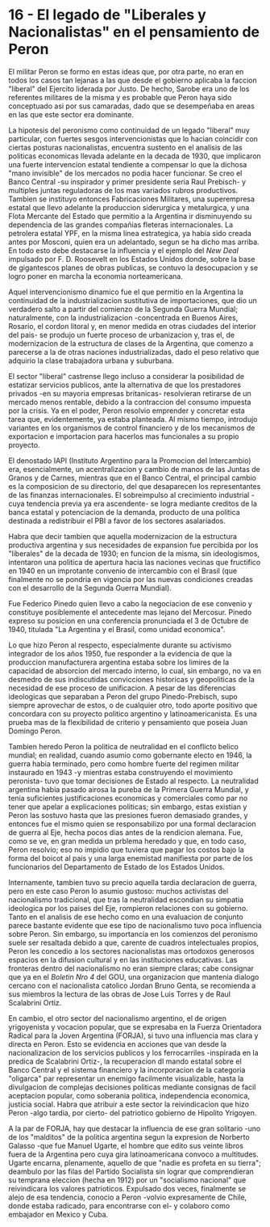 # 16 - El legado de "Liberales y Nacionalistas" en el pensamiento de Peron

El militar Peron se formo en estas ideas que, por otra parte, no eran en todos los casos tan lejanas a las que 
desde el gobierno aplicaba la faccion "liberal" del Ejercito liderada por Justo.
De hecho, Sarobe era uno de los referentes militares de la misma y es probable que Peron haya sido conceptuado asi por sus 
camaradas, dado que se desempeñaba en areas en las que este sector era dominante.

La hipotesis del peronismo como continuidad de un legado "liberal" muy particular, con fuertes sesgos
intervencionistas que lo hacian coincidir con ciertas posturas nacionalistas, encuentra sustento en
el analisis de las politicas economicas llevada adelante en la decada de 1930, que implicaron una fuerte
intervencion estatal tendiente a compensar lo que la dichosa "mano invisible" de los mercados no podia
hacer funcionar.
Se creo el Banco Central -su inspirador y primer presidente seria Raul Prebisch- y multiples juntas reguladoras
de los mas variados rubros productivos.
Tambien se instituyo entonces Fabricaciones Militares, una superempresa estatal que llevo adelante la produccion
siderurgica y metalurgica, y una Flota Mercante del Estado que permitio a la Argentina ir disminuyendo su dependencia
de las grandes compañias fleteras internacionales.
La petrolera estatal YPF, en la misma linea estrategica, ya habia sido creada antes por Mosconi, quien era un adelantado,
segun se ha dicho mas arriba.
En todo esto debe destacarse la influencia y el ejemplo del *New Deal* impulsado por F. D. Roosevelt en los Estados
Unidos donde, sobre la base de gigantescos planes de obras publicas, se contuvo la desocupacion y se logro poner
en marcha la economia norteamericana.

Aquel intervencionismo dinamico fue el que permitio en la Argentina la continuidad de la industrializacion
sustitutiva de importaciones, que dio un verdadero salto a partir del comienzo de la Segunda Guerra Mundial;
naturalmente, con la industrializacion -concentrada en Buenos Aires, Rosario, el cordon litoral y, en menor medida en 
otras ciudades del interior del pais- se produjo un fuerte proceso de urbanizacion y, tras el, de modernizacion
de la estructura de clases de la Argentina, que comenzo a parecerse a la de otras naciones industrializadas, dado el 
peso relativo que adquirio la clase trabajadora urbana y suburbana.

El sector "liberal" castrense llego incluso a considerar la posibilidad de estatizar servicios publicos, ante la 
alternativa de que los prestadores privados -en su mayoria empresas britanicas- resolvieran retirarse de un mercado
menos rentable, debido a la contraccion del consumo impuesta por la crisis.
Ya en el poder, Peron resolvio emprender y concretar esta tarea que, evidentemente, ya estaba planteada.
Al mismo tiempo, introdujo variantes en los organismos de control financiero y de los mecanismos de exportacion
e importacion para hacerlos mas funcionales a su propio proyecto.

El denostado IAPI (Instituto Argentino para la Promocion del Intercambio) era, esencialmente, un acentralizacion y cambio
de manos de las Juntas de Granos y de Carnes, mientras que en el Banco Central, el principal cambio es la composicion de
su directorio, del que desaparecen los representantes de las finanzas internacionales.
El sobreimpulso al crecimiento industrial -cuya tendencia previa ya era ascendente- se logra mediante creditos de la
banca estatal y potenciacion de la demanda, producto de una politica destinada a redistribuir el PBI a favor de los
sectores asalariados.

Habra que decir tambien que aquella modernizacion de la estructura productiva argentina y sus necesidades de expansion
fue percibida por los "liberales" de la decada de 1930; en funcion de la misma, sin ideologismos, intentaron una politica
de apertura hacia las naciones vecinas que fructifico en 1940 en un improtante convenio de intercambio con el Brasil
(que finalmente no se pondria en vigencia por las nuevas condiciones creadas con el desarrollo de la Segunda Guerra Mundial).

Fue Federico Pinedo quien llevo a cabo la negociacion de ese convenio y constituye posiblemente el antecedente mas
lejano del Mercosur.
Pinedo expreso su posicion en una conferencia pronunciada el 3 de Octubre de 1940, titulada "La Argentina y el Brasil,
como unidad economica".

Lo que hizo Peron al respecto, especialmente durante su activismo integrador de los años 1950, fue responder a la evidencia
de que la produccion manufacturera argentina estaba sobre los limires de la capacidad de absorcion del mercado interno,
lo cual, sin embargo, no va en desmedro de sus indiscutidas convicciones historicas y geopoliticas de la necesidad de 
ese proceso de unificacion.
A pesar de las diferencias ideologicas que separaban a Peron del grupo Pinedo-Prebisch, supo siempre aprovechar de estos,
o de cualquier otro, todo aporte positivo que concordara con su proyecto politico argentino y latinoamericanista.
Es una prueba mas de la flexibilidad de criterio y pensamiento que poseia Juan Domingo Peron.

Tambien heredo Peron la politica de neutralidad en el conflicto belico mundial; en realidad, cuando asumio como gobernante
electo en 1946, la guerra habia terminado, pero como hombre fuerte del regimen militar instaurado en 1943 -y mientras estaba
construyendo el movimiento peronista- tuvo que tomar decisiones de Estado al respecto.
La neutralidad argentina habia pasado airosa la pureba de la Primera Guerra Mundial, y tenia suficientes justificaciones 
economicas y comerciales como par no tener que apelar a explicaciones politicas; sin embargo, estas existian y Peron las 
sostuvo hasta que las presiones fueron demasiado grandes, y entonces fue el mismo quien se responsabilizo por una formal
declaracion de guerra al Eje, hecha pocos dias antes de la rendicion alemana.
Fue, como se ve, en gran medida un prblema heredado y que, en todo caso, Peron resolvio; eso no impidio que tuviera que
pagar los costos bajo la forma del boicot al pais y una larga enemistad manifiesta por parte de los funcionarios del
Departamento de Estado de los Estados Unidos.

Internamente, tambien tuvo su precio aquella tardia declaracion de guerra, pero en este caso Peron lo asumio gustoso:
muchos activistas del nacionalismo tradicional, que tras la neutralidad escondian su simpatia ideologica por los paises del Eje,
rompieron relaciones con su gobierno.
Tanto en el analisis de ese hecho como en una evaluacion de conjunto parece bastante evidente que ese tipo de nacionalismo
tuvo poca influencia sobre Peron.
Sin embargo, su importancia en los comienzos del peronismo suele ser resaltada debido a que, carente de cuadros intelectuales
propios, Peron les concedio a los sectores nacionalistas mas ortodoxos generosos espacios en la difusion cultural y en las 
instituciones educativas. 
Las fronteras dentro del nacionalismo no eran siempre claras; cabe consignar que ya en el *Boletin Nro 4* del GOU, 
una organizacion que mantenia dialogo cercano con el nacionalista catolico Jordan Bruno Genta, se recomienda a sus miembros
la lectura de las obras de Jose Luis Torres y de Raul Scalabrini Ortiz.

En cambio, el otro sector del nacionalismo argentino, el de origen yrigoyenista y vocacion popular, que se expresaba en la 
Fuerza Orientadora Radical para la Joven Argentina (FORJA), si tuvo una influencia mas clara y directa en Peron.
Esto se evidencia en acciones que van desde la nacionalizacion de los servicios publicos y los ferrocarriles -inspirada
en la predica de Scalabrini Ortiz-, la recuperacion dl mando estatal sobre el Banco Central y el sistema financiero y
la incorporacion de la categoria "oligarca" par representar un enemigo facilmente visualizable, hasta la divulgacion de
complejas decisiones politicas mediante consignas de facil aceptacion popular, como soberania politica, independencia
economica, justicia social.
Habra que atribuir a este sector la reivindicacion que hizo Peron -algo tardia, por cierto- del patriotico gobierno de
Hipolito Yrigoyen.

A la par de FORJA, hay que destacar la influencia de ese gran solitario -uno de los "malditos" de la politica argentina
segun la expresion de Norberto Galasso -que fue Manuel Ugarte, el hombre que edito sus veinte libros fuera de la Argentina
pero cuya gira latinoamericana convoco a multitudes.
Ugarte encarna, plenamente, aquello de que "nadie es profeta en su tierra"; deambulo por las filas del Partido Socialista
sin lograr que comprendieran su temprana eleccion (hecha en 1912) por un "socialismo nacional" que reivindicara los valores
patrioticos.
Expulsado dos veces, finalmente se alejo de esa tendencia, conocio a Peron -volvio expresamente de Chile, donde estaba
radicado, para encontrarse con el- y colaboro como embajador en Mexico y Cuba.
